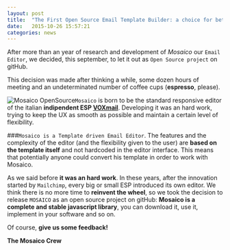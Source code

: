 ```yaml
---
layout: post
title:  "The First Open Source Email Template Builder: a choice for better Email Marketing"
date:   2015-10-26 15:57:21
categories: news
---
```

After more than an year of research and development of *Mosaico* our `Email Editor`, we decided, this september, to let it out as `Open Source project` on gitHub.

This decision was made after thinking a while, some dozen hours of meeting and an undeterminated number of coffee cups (**espresso**, please).

![Mosaico OpenSource](https://raw.githubusercontent.com/voidlabs/mosaico.io/gh-pages/assets/images/mosaico_open_source.jpg)`Mosaico` is born to be the standard responsive editor of the italian **indipendent ESP [VOXmail](http://www.voxmail.it)**. Developing it was an hard work, trying to keep the UX as smooth as possible and maintain a certain level of flexibility.

###`Mosaico is a Template driven Email Editor`. 
The features and the complexity of the editor (and the flexibility given to the user) are **based on the template itself** and not hardcoded in the editor interface.
This means that potentially anyone could convert his template in order to work with Mosaico.
<!--more-->

As we said before **it was an hard work**. In these years, after the innovation started by `Mailchimp`, every big or small ESP introduced its own editor. We think there is no more time to **reinvent the wheel**, so we took the decision to release `MOSAICO` as an open source project on gitHub: **Mosaico is a complete and stable javascript library**, you can download it, use it, implement in your software and so on.

Of course, **give us some feedback!**

**The Mosaico Crew**
